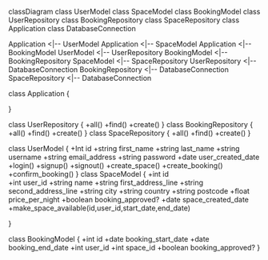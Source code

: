 classDiagram
  class UserModel
  class SpaceModel
  class BookingModel
  class UserRepository
  class BookingRepository
  class SpaceRepository
  class Application
  class DatabaseConnection

Application <|-- UserModel
Application <|-- SpaceModel
Application <|-- BookingModel
UserModel <|-- UserRepository
BookingModel <|-- BookingRepository
SpaceModel <|-- SpaceRepository
UserRepository <|-- DatabaseConnection 
BookingRepository <|-- DatabaseConnection 
SpaceRepository <|-- DatabaseConnection 

class Application {
    
}

  class UserRepository {
    +all()
    +find()
    +create()
}
  class BookingRepository {
    +all()
    +find()
    +create()
}
  class SpaceRepository {
    +all()
    +find()
    +create()
}

  class UserModel {
    +Int id 
    +string first_name
    +string last_name
    +string username
    +string email_address
    +string password
    +date user_created_date
    +login()
    +signup()
    +signout()
    +create_space()
    +create_booking()
    +confirm_booking()
}
  class SpaceModel {
    +int id  
    +int user_id
    +string name
    +string first_address_line
    +string second_address_line
    +string city
    +string country
    +string postcode
    +float price_per_night
    +boolean booking_approved?
    +date space_created_date
    +make_space_available(id,user_id,start_date,end_date)

  }

  class BookingModel {
    +int id 
    +date booking_start_date
    +date booking_end_date
    +int user_id 
    +int space_id
    +boolean booking_approved?
  }
